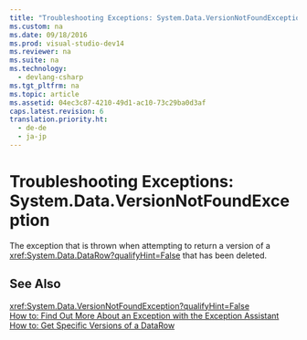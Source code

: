 ```yaml
---
title: "Troubleshooting Exceptions: System.Data.VersionNotFoundException"
ms.custom: na
ms.date: 09/18/2016
ms.prod: visual-studio-dev14
ms.reviewer: na
ms.suite: na
ms.technology: 
  - devlang-csharp
ms.tgt_pltfrm: na
ms.topic: article
ms.assetid: 04ec3c87-4210-49d1-ac10-73c29ba0d3af
caps.latest.revision: 6
translation.priority.ht: 
  - de-de
  - ja-jp
---
```

# Troubleshooting Exceptions: System.Data.VersionNotFoundException
The exception that is thrown when attempting to return a version of a <xref:System.Data.DataRow?qualifyHint=False> that has been deleted.  
  
## See Also  
 <xref:System.Data.VersionNotFoundException?qualifyHint=False>   
 [How to: Find Out More About an Exception with the Exception Assistant](../Topic/How%20to:%20Use%20the%20Exception%20Assistant.md)   
 [How to: Get Specific Versions of a DataRow](assetId:///d7cde25e-cef5-4559-b994-be00e258ac1f)